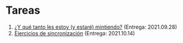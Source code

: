 # Tareas

1. [¿Y qué tanto les estoy (y estaré) mintiendo?](./1/README.md) (Entrega: 2021.09.28)
1. [Ejercicios de sincronización](./2/README.md) (Entrega: 2021.10.14)
<!-- 2. [Profundizando en la administración de memoria](./2/README.md) (Entrega: 2021.xx.xx) -->
<!-- 3. [La vida de un byte de datos](./3/README.md) (Entrega: 2021.xx.xx) -->
